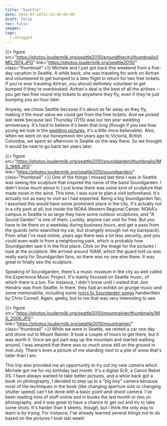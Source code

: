 ```yaml
---
title: "Seattle"
date: 2010-07-18T21:31:48-04:00
draft: false
toc: false
images:
tags:
  - untagged
---
```

{{< figure src="https://photos.loudermilk.org/seattle2010/aroundthecity/thumbnails/IMG_1974.JPG"
           link="https://photos.loudermilk.org/seattle2010/" class="thumbnail" >}}
Michele and I just got back this weekend from a five-day vacation in Seattle. A while back, she was traveling for work on Airtran and volunteered to get bumped to a later flight in return for two free tickets. If you're ever traveling Airtran, you should definitely volunteer to get bumped if they're overbooked. Airtran's deal is the best of all the airlines -- you get two free round-trip tickets to anywhere they fly, even if they're just bumping you an hour later.



Anyway, we chose Seattle because it's about as far away as they fly, making it the most value we could get from the free tickets. And we picked last week because last Thursday (7/15) was our ten year wedding anniversary. It's hard to believe it's been that long (though if you see how young we look in the [wedding pictures](https://photos.loudermilk.org/wedding/), it's a little more believable). Also, when we went on our honeymoon ten years ago to Victoria, British Columbia, we spent an afternoon in Seattle on the way there. So we thought it would be neat to go back ten years later.


{{< figure src="https://photos.loudermilk.org/seattle2010/soundgarden/thumbnails/IMG_1989.JPG"
           link="https://photos.loudermilk.org/seattle2010/soundgarden/" class="thumbnail" >}}
One of the things I missed last time I was in Seattle was seeing the sculpture that inspired the name of the band Soundgarden. I didn't know much about it; I just knew there was some kind of sculpture that made noise in the wind. This time, I was sure to plan a visit beforehand. It's actually not as easy to visit as I had expected. Being a big Soundgarden fan, I assumed this would have some prominent place in the city. It's actually not in a city park at all, but inside the NOAA Western Regional Center. NOAA's campus in Seattle is so large they have some outdoor sculptures, and "A Sound Garden" is one of them. Luckily, anyone can visit for free. But you have to be there on a weekday during business hours, and get a pass from the guards (who searched my car, but strangely enough not my backpack). From what I've read online, years ago there was a lot less security, and you could even walk in from a neighboring park, which is probably how Soundgarden saw it in the first place. Click on the image for the pictures I took at the sculpture. We arrived around 10AM, which the guard told us was really early for Soundgarden fans, so there was no one else there. It was great to finally see the sculpture.



Speaking of Soundgarden, there's a music museum in the city as well called the Experience Music Project. It's mainly focused on Seattle music, of which there is a ton. For instance, I didn't know until I visited that Jimi Hendrix was from Seattle. In there, they had an exhibit on grunge music and some memorabilia, including some [lyrics to Soundarden songs](https://photos.loudermilk.org/seattle2010/aroundthecity/IMG_1966.JPG) handwritten by Chris Cornell. Again, geeky, but to me that was very interesting to see.




{{< figure src="https://photos.loudermilk.org/seattle2010/mountrainier/thumbnails/IMG_2006.JPG"
           link="https://photos.loudermilk.org/seattle2010/mountrainier/" class="thumbnail" >}}
While we were in Seattle, we rented a car one day and drove out to Mount Rainier. It took a couple of hours to get there, but it was worth it. Once we got part way up the mountain and started walking around, I was amazed that there was so much snow still on the ground in mid-July. There's even a picture of me standing next to a pile of snow that's taller than I am.



This trip also provided me an opportunity to try out my new camera which Michele got me for my birthday last month. It's a digital SLR, a Canon Rebel XS. I have always wanted to take better pictures, and a while back got a book on photography. I decided to step up to a "big boy" camera because most of the techniques in the book (like changing aperture size or changing shutter speed) can't be done with a basic point-and-shoot camera. I've been reading tons of stuff online and in books the last month or two on photography, and it was great to have a chance to get out and try to take some shots. It's harder than it seems, though, but I think the only way to learn is by trying. For instance, I've already learned several things not to do based on the pictures I took last week!
